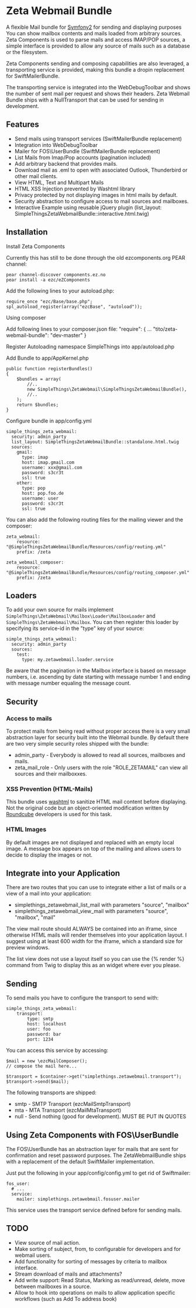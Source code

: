 # Zeta Webmail Bundle

A flexible Mail bundle for [Symfony2](http://www.symfony.com) for sending and displaying purposes
You can show mailbox contents and mails loaded from arbitrary sources. Zeta Components is used to parse mails and
access IMAP/POP sources, a simple interface is provided to allow any source of mails such as
a database or the filesystem.

Zeta Components sending and composing capabilities are also leveraged, a transporting service is provided,
making this bundle a dropin replacement for SwiftMailerBundle.

The transporting service is integrated into the WebDebugToolbar and shows the number of sent mail
per request and shows their headers. Zeta Webmail Bundle ships with a NullTransport that can be
used for sending in development.

## Features

* Send mails using transport services (SwiftMailerBundle replacement)
* Integration into WebDebugToolbar
* Mailer for FOS\UserBundle (SwiftMailerBundle replacement)
* List Mails from Imap/Pop accounts (pagination included)
* Add arbitrary backend that provides mails.
* Download mail as .eml to open with associated Outlook, Thunderbird or other mail clients.
* View HTML, Text and Multipart Mails
* HTML XSS Injection prevented by Washtml library
* Privacy protected by not displaying images in html mails by default.
* Security abstraction to configure access to mail sources and mailboxes.
* Interactive Example using reusable jQuery plugin (list_layout: SimpleThingsZetaWebmailBundle::interactive.html.twig)

## Installation

Install Zeta Components

Currently this has still to be done through the old ezcomponents.org PEAR channel:

    pear channel-discover components.ez.no
    pear install -a ezc/eZComponents
    
Add the following lines to your autoload.php:

    require_once "ezc/Base/base.php";
    spl_autoload_register(array("ezcBase", "autoload"));

Using composer

Add following lines to your composer.json file:
"require": {
    ...
    "tito/zeta-webmail-bundle": "dev-master"
}


Register Autoloading namespace SimpleThings into app/autoload.php

Add Bundle to app/AppKernel.php

    public function registerBundles()
    {
        $bundles = array(
            //..
            new SimpleThings\ZetaWebmail\SimpleThingsZetaWebmailBundle(),
            //..
        );
        return $bundles;
    }

Configure bundle in app/config.yml

    simple_things_zeta_webmail:
      security: admin_party
      list_layout: SimpleThingsZetaWebmailBundle::standalone.html.twig
      sources:
        gmail:
          type: imap
          host: imap.gmail.com
          username: xxx@gmail.com
          password: s3cr3t
          ssl: true
        other:
          type: pop
          host: pop.foo.de
          username: user
          password: s3cr3t
          ssl: true

You can also add the following routing files for the mailing viewer and the composer:

    zeta_webmail:
        resource: "@SimpleThingsZetaWebmailBundle/Resources/config/routing.yml"
        prefix: /zeta

    zeta_webmail_composer:
        resource: "@SimpleThingsZetaWebmailBundle/Resources/config/routing_composer.yml"
        prefix: /zeta

## Loaders

To add your own source for mails implement `SimpleThings\ZetaWebmail\Mailbox\Loader\MailboxLoader` and
`SimpleThings\ZetaWebmail\Mailbox`. You can then register this loader by specifying its service-id
in the "type" key of your source:

    simple_things_zeta_webmail:
      security: admin_party
      sources:
        test:
          type: my.zetawebmail.loader.service

Be aware that the pagination in the Mailbox interface is based on message numbers, i.e. ascending
by date starting with message number 1 and ending with message number equaling the message count.

## Security

### Access to mails

To protect mails from being read without proper access there is a very small abstraction layer for security
built into the Webmail bundle. By default there are two very simple security roles shipped with the bundle:

* admin_party - Everybody is allowed to read all sources, mailboxes and mails.
* zeta_mail_role - Only users with the role "ROLE_ZETAMAIL" can view all sources and their mailboxxes.

### XSS Prevention (HTML-Mails)

This bundle uses [washtml](http://ubixis.com/washtml/) to sanitize HTML mail content before displaying.
Not the original code but an object-oriented modification written by [Roundcube](http://www.roundcube.net) developers
is used for this task.

### HTML Images

By default images are not displayed and replaced with an empty local image. A message box appears
on top of the mailing and allows users to decide to display the images or not.

## Integrate into your Application

There are two routes that you can use to integrate either a list of mails or a view of a mail into
your application:

* simplethings_zetawebmail_list_mail with parameters "source", "mailbox"
* simplethings_zetawebmail_view_mail with parameters "source", "mailbox", "mail"

The view mail route should ALWAYS be contained into an iframe, since otherwise HTML mails will render themselves
into your application layout. I suggest using at least 600 width for the iframe, which a standard size
for preview windows.

The list view does not use a layout itself so you can use the {% render %} command from Twig to
display this as an widget where ever you please.

## Sending

To send mails you have to configure the transport to send with:

    simple_things_zeta_webmail:
        transport:
            type: smtp
            host: localhost
            user: foo
            password: bar
            port: 1234

You can access this service by accessing:

    $mail = new \ezcMailComposer();
    // compose the mail here...

    $transport = $container->get("simplethings.zetawebmail.transport");
    $transport->send($mail);

The following transports are shipped:

* smtp - SMTP Transport (ezcMailSmtpTransport)
* mta - MTA Transport (ezcMailMtaTransport)
* null - Send nothing (good for development). MUST BE PUT IN QUOTES

## Using Zeta Components with FOS\UserBundle

The FOS\UserBundle has an abstraction layer for mails that are sent for confirmation and reset password
purposes. The ZetaWebmailBundle ships with a replacement of the default SwiftMailer implementation.

Just put the following in your app/config/config.yml to get rid of Swiftmailer:

    fos_user:
      # ...
      service:
        mailer: simplethings.zetawebmail.fosuser.mailer

This service uses the transport service defined before for sending mails.

## TODO

* View source of mail action.
* Make sorting of subject, from, to configurable for developers and for webmail users.
* Add functionality for sorting of messages by criteria to mailbox interface.
* Stream download of mails and attachments?
* Add write support: Read Status, Marking as read/unread, delete, move between mailboxes in a source.
* Allow to hook into operations on mails to allow application specific workflows (such as Add To address book)
